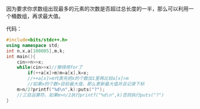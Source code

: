 因为要求你求数组出现最多的元素的次数是否超过总长度的一半，那么可以利用一个桶数组，再求最大值。

代码：
```cpp
#include<bits/stdc++.h>
using namespace std;
int n,x,a[100005],m,k;
int main(){
	cin>>n>>x;
	while(cin>>x)//懒得用for了
		if(++a[x]>m)m=a[x],k=x;
        //++a[x]>m代表先把x的个数加1里再比较a[x]>m
        //如果x的个数>目前最大值，那么更新最大值并且记录下标
	m>n/2?printf("%d\n",k):puts("?");
    //三目运算符，如果m>n/2执行printf("%d\n",k)否则执行puts("?")
}
```